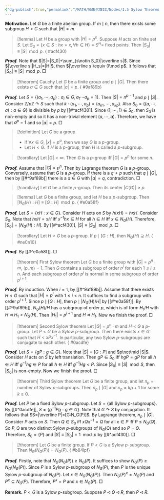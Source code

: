 ```yaml
---
{"dg-publish":true,"permalink":"/MATH/抽象代数II/Nodes/1.5 Sylow Theorem/","dgPassFrontmatter":true}
---
```



**Motivation.** Let $G$ be a finite abelian group. If $m\mid n$, then there exists some subgroup $H<G$ such that $|H|=m$.

> [!lemma]
> Let $H$ be a group with $|H|=p^n$. Suppose $H$ acts on finite set $S$. Let $S_0=\{x\in S:hx=x,\forall h\in H\}=S^H=$ fixed points. Then $|S_0|\equiv|S|\mod p$.
{ #acf430}


**_Proof._**
Note that $|S|=|S_0|+\sum_{s\notin S_0}|\overline s|$. Since $|\overline s||H_s|=|H|$, then $|\overline s|\equiv 0\mod p$. It follows that $|S_0|\equiv|S|\mod p$.
□


> [!theorem] Cauchy
> Let $G$ be a finite group and $p\mid|G|$. Then there exists $a\in G$ such that $|a|=p$.
{ #9af89b}


**_Proof._**
Let $S=\{(a_1,\cdots,a_p):a_i\in G,a_1\cdots a_p=1\}$. Then $|S|=n^{p-1}$ and $p\mid|S|$. Consider $\mathbb{Z}/p\mathbb{Z}\curvearrowright S$ such that $k\cdot(a_1,\cdots,a_p)=(a_{k1},\cdots,a_{kp})$. Also $S_0=\{(a,\cdots,a):a\in G\}$ is divisible by $p$ by [[#^acf430]]. Since $(1,\cdots,1)\in S_0$, then $S_0$ is non-empty and so it has a non-trivial element $(a,\cdots,a)$. Therefore, we have that $a^p=1$ and so $|a|=p$.
□


> [!definition]
> Let $G$ be a group. 
> - If $\forall x\in G$, $|x|=p^a$, then we say $G$ is a $p$-group.
> - Let $H<G$. If $H$ is a $p$-group, then $H$ is called a $p$-subgroup.


> [!corollary]
> Let $|G|<\infty$. Then $G$ is a $p$-group iff $|G|=p^n$ for some $n$.

**_Proof._**
Assume that $|G|=p^n$. Then by Lagrange theorem $G$ is a $p$-group. Conversely, assume that $G$ is a $p$-group. If there is a $q\neq p$ such that $q\mid|G|$, then by [[#^9af89b]] there is a $a\in G$ with $|a|=q$, contradiction.
□


> [!corollary]
> Let $G$ be a finite $p$-group. Then its center $|C(G)|\geqslant p$.

> [!lemma]
> Let $G$ be a finite group, and let $H$ be a $p$-subgroup. Then $[N_G(H):H]\equiv[G:H]\mod p$.
{ #e0a58f}


**_Proof._**
Let $S=\{xH:x\in G\}$. Consider $H$ acts on $S$ by $h(xH)=hxH$. Consider $S_0$. Note that $hxH=xH$ iff $x^{-1}hx\in H$ for all $h\in H$ iff $x\in N_G(H)$. Therefore, $|S_0|=[N_G(H):H]$. By [[#^acf430]], $|S|\equiv |S_0|\mod p$. 
□


> [!corollary]
> Let $H<G$ be a $p$-group. If $p\mid[G:H]$, then $N_G(H)\supsetneq H$. 
{ #ne0n10}


**_Proof._**
By [[#^e0a58f]].
□


> [!theorem] First Sylow theorem
> Let $G$ be a finite group with $|G|=p^n\cdot m$, $(p,m)=1$. Then $G$ contains a subgroup of order $p^i$ for each $1\leqslant i\leqslant n$. And each subgroup of order $p^i$ is normal in some subgroup of order $p^{i+1}$.

**_Proof._**
By induction. When $i=1$, by [[#^9af89b]]. Assume that there exists $H<G$ such that $|H|=p^i$ with $1\leqslant i<n$. It suffices to find a subgroup with order $p^{i+1}$. Since $p\mid [G:H]$, then $p\mid |N_G(H)/H|$ by [[#^e0a58f]]. By [[#^9af89b]], $N_G(H)/H$ has a subgroup of order $p$, which is of form $H_1/H$ with $H\lhd H_1<N_G(H)$. Then $|H_1|=p^{i+1}$ and $H\lhd H_1$. Now we finish the proof.
□


> [!theorem] Second Sylow theorem
> Let $|G|=p^n\cdot m$ and $H<G$ a $p$-group. Let $P<G$ be a Sylow $p$-subgroup. Then there exists $x\in G$ such that $H<xPx^{-1}$. In particular, any two Sylow $p$-subgroups are conjugate to each other.
{ #0acdfe}


**_Proof._**
Let $S=\{gP:g\in G\}$. Note that $|S|=[G:P]$ and $p\not\mid |S|$. Consider $H$ acts on $S$ by left translation. Then $gP\in S_0$ iff $hgP=gP$ for all $h\in H$ iff $g^{-1}hg\in P$ for all $h\in H$ iff $g^{-1}Hg<P$. Since $|S_0|\equiv |S|\mod S$, then $|S_0|$ is non-empty. Now we finish the proof.
□

> [!theorem] Third Sylow theorem
> Let $G$ be a finite group, and let $n_p=\mbox{number of Sylow }p\mbox{-subgroups}$. Then $n_p\mid |G|$ and $n_p=kp+1$ for some $k\geqslant 0$. 

**_Proof._**
Let $P$ be a fixed Sylow $p$-subgroup. Let $S=\{\mbox{all Sylow }p\mbox{-subgroups}\}$. By [[#^0acdfe]], $S=\{g^{-1}Pg:g\in G\}$. Note that $G\curvearrowright S$ by conjugation. It follows that $S=|\overline P|=[G:N_G(P)]$. By Lagrange theorem, $n_p\mid |G|$. Consider $P$ acts on $S$. Then $Q\in S_0$ iff $xQx^{-1}=Q$ for all $x\in P$ iff $P\leqslant N_G(Q)$. So $P,Q$ are two distinct Sylow $p$-subgroups of $N_G(Q)$ and so $P=Q$. Therefore, $S_0=\{P\}$ and $|S|\equiv|S_0|=1\mod p$ by [[#^acf430]]. 
□


> [!theorem]
> Let $G$ be a finite group. If $P<G$ is a Sylow $p$-subgroup. Then $N_G(N_G(P))=N_G(P)$.
{ #b84lpf}


**_Proof._**
Firstly, note that $N_G(N_G(P))\geqslant N_G(P)$. It suffices to show $N_G(P)\geqslant N_G(N_G(P))$. Since $P$ is a Sylow $p$-subgroup of $N_G(P)$, then $P$ is the unique Sylow $p$-subgroup of $N_G(P)$. Let $x\in N_G(N_G(P))$. Then $N_G(P)^x=N_G(P)$ and $P^x\subseteq N_G(P)$. Therefore, $P^x=P$ and $x\in N_G(P)$. 
□

**Remark.** $P<G$ is a Sylow $p$-subgroup. Suppose $P\lhd Q\lhd R$, then $P\lhd R$.
